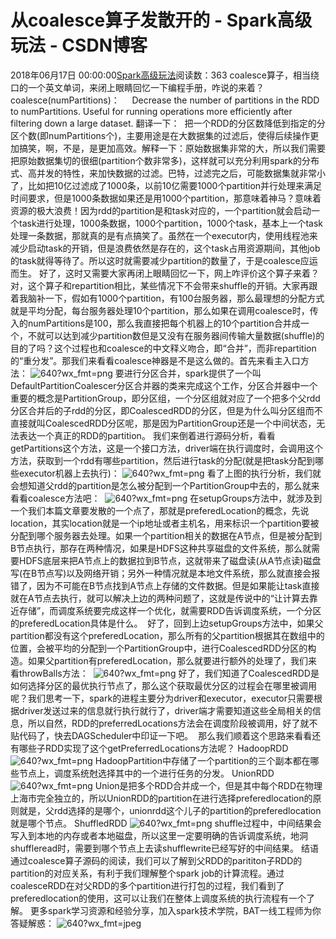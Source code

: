 # 从coalesce算子发散开的 - Spark高级玩法 - CSDN博客
2018年06月17日 00:00:00[Spark高级玩法](https://me.csdn.net/rlnLo2pNEfx9c)阅读数：363
coalesce算子，相当绕口的一个英文单词，来闭上眼睛回忆一下编程手册，咋说的来着？
coalesce(numPartitions)：
    Decrease the number of partitions in the RDD to numPartitions. Useful for running operations more efficiently after filtering down a large dataset.
翻译一下：  把一个RDD的分区数降低到指定的分区个数(即numPartitions个)，主要用途是在大数据集的过滤后，使得后续操作更加搞笑，啊，不是，是更加高效。解释一下：原始数据集非常的大，所以我们需要把原始数据集切的很细(partition个数非常多)，这样就可以充分利用spark的分布式、高并发的特性，来加快数据的过滤。巴特，过滤完之后，可能数据集就非常小了，比如把10亿过滤成了1000条，以前10亿需要1000个partition并行处理来满足时间要求，但是1000条数据如果还是用1000个partition，那意味着神马？意味着资源的极大浪费！因为rdd的partition是和task对应的，一个partition就会启动一个task进行处理，1000条数据，1000个partition，1000个task，基本上一个task处理一条数据，那就真的是有点搞笑了。虽然在一个executor内，使用线程池来减少启动task的开销，但是浪费依然是存在的，这个task占用资源期间，其他job的task就得等待了。所以这时就需要减少partition的数量了，于是coalesce应运而生。
好了，这时又需要大家再闭上眼睛回忆一下，网上咋评价这个算子来着？对，这个算子和repartition相比，某些情况下不会带来shuffle的开销。大家再跟着我脑补一下，假如有1000个partition，有100台服务器，那么最理想的分配方式就是平均分配，每台服务器处理10个partition，那么如果在调用coalesce时，传入的numPartitions是100，那么我直接把每个机器上的10个partition合并成一个，不就可以达到减少partition数但是又没有在服务器间传输大量数据(shuffle)的目的了吗？这个过程也和coalesce的中文释义吻合，即“合并”，而非repartition的“重分发”。那我们来看看coalesce神器是不是这么做的。首先来看主入口方法：
![640?wx_fmt=png](https://ss.csdn.net/p?https://mmbiz.qpic.cn/mmbiz_png/adI0ApTVBFVEiauZ39TnL27DChqke5icME0Wnkg5okd6gaMPZmT8wZmIYRrbic7s404frTuctndlAPlrNdiaCmTsZg/640?wx_fmt=png)
要进行分区合并，spark提供了一个叫DefaultPartitionCoalescer分区合并器的类来完成这个工作，分区合并器中一个重要的概念是PartitionGroup，即分区组，一个分区组就对应了一个把多个父rdd分区合并后的子rdd的分区，即CoalescedRDD的分区，但是为什么叫分区组而不直接就叫CoalescedRDD分区呢，那是因为PartitionGroup还是一个中间状态，无法表达一个真正的RDD的partition。
我们来倒着进行源码分析，看看getPartitions这个方法，这是一个接口方法，driver端在执行调度时，会调用这个方法，获取到一个rdd有哪些partition，然后进行task的分配(就是把task分配到哪些executor机器上去执行)：
![640?wx_fmt=png](https://ss.csdn.net/p?https://mmbiz.qpic.cn/mmbiz_png/adI0ApTVBFVEiauZ39TnL27DChqke5icME5jlicg94Y6qopzdOwTWoplshJiaMdHTiagKhwT4a1MznsMFrtMSwq6ibow/640?wx_fmt=png)
看了上图的执行分析，我们就会想知道父rdd的partition是怎么被分配到一个PartitionGroup中去的，那么就来看看coalesce方法吧： 
![640?wx_fmt=png](https://ss.csdn.net/p?https://mmbiz.qpic.cn/mmbiz_png/adI0ApTVBFVEiauZ39TnL27DChqke5icMEFTksryDpiciaS6V49gntVBJhcrGllic6c5f1rCbyQIME4oTnoh9e7Dadw/640?wx_fmt=png)
在setupGroups方法中，就涉及到一个我们本篇文章要发散的一个点了，那就是preferedLocation的概念，先说location，其实location就是一个ip地址或者主机名，用来标识一个partition要被分配到哪个服务器去处理。如果一个partition相关的数据在A节点，但是被分配到B节点执行，那存在两种情况，如果是HDFS这种共享磁盘的文件系统，那么就需要HDFS底层来把A节点上的数据拉到B节点，这就带来了磁盘读(从A节点读)磁盘写(在B节点写)以及网络开销；另外一种情况就是本地文件系统，那么就直接会报错了，因为不可能在B节点找到A节点上存储的文件数据。但是如果能让task直接就在A节点去执行，就可以解决上边的两种问题了，这就是传说中的“让计算去靠近存储”，而调度系统要完成这样一个优化，就需要RDD告诉调度系统，一个分区的preferedLocation具体是什么。 
好了，回到上边setupGroups方法中，如果父partition都没有这个preferedLocation，那么所有的父partition根据其在数组中的位置，会被平均的分配到一个PartitionGroup中，进行CoalescedRDD分区的构造。如果父partition有preferedLocation，那么就要进行额外的处理了，我们来看throwBalls方法： 
![640?wx_fmt=png](https://ss.csdn.net/p?https://mmbiz.qpic.cn/mmbiz_png/adI0ApTVBFVEiauZ39TnL27DChqke5icMEibLCibfX7klfib5xZicvzYpbZJ5s9Lu4QVwibiamU7NULaqaWolQcW6h0dWg/640?wx_fmt=png)
好了，我们知道了CoalescedRDD是如何选择分区的最优执行节点了，那么这个获取最优分区的过程会在哪里被调用呢？我们思考一下，spark的进程主要分为driver和executor，executor只需要根据driver发送过来的信息就行执行就行了，driver端才需要知道这些全局相关的信息，所以自然，RDD的preferredLocations方法会在调度阶段被调用，好了就不贴代码了，快去DAGScheduler中印证一下吧。 
那么我们顺着这个思路来看看还有哪些子RDD实现了这个getPreferredLocations方法呢？
HadoopRDD
![640?wx_fmt=png](https://ss.csdn.net/p?https://mmbiz.qpic.cn/mmbiz_png/adI0ApTVBFVEiauZ39TnL27DChqke5icMES5eLfNeHFaboem11xWoaGetETR4bCvfLMV7xvustGlHGf5f48YYrjw/640?wx_fmt=png)
HadoopPartition中存储了一个partition的三个副本都在哪些节点上，调度系统尅选择其中的一个进行任务的分发。
UnionRDD
![640?wx_fmt=png](https://ss.csdn.net/p?https://mmbiz.qpic.cn/mmbiz_png/adI0ApTVBFVEiauZ39TnL27DChqke5icMEZlQ8yPzG6zoPQUQy76fEYiayUia9yicic0d2ksx9gFsVYAzkDaodLLUhYQ/640?wx_fmt=png)
Union是把多个RDD合并成一个，但是其中每个RDD在物理上海市完全独立的，所以UnionRDD的partition在进行选择preferedlocation的原则就是，父rdd选择的是哪个，unionrdd这个儿子的partition的preferedlocation就是哪个节点。
ShuffledRDD
![640?wx_fmt=png](https://ss.csdn.net/p?https://mmbiz.qpic.cn/mmbiz_png/adI0ApTVBFVEiauZ39TnL27DChqke5icMEGFWDdzxLnkPicE3o1bHSV7oHckqWxQWuTlZ7nQzrncgqK3WqY7CQzHA/640?wx_fmt=png)
shuffle过程中，中间结果会写入到本地的内存或者本地磁盘，所以这里一定要明确的告诉调度系统，地洞shuffleread时，需要到哪个节点上去读shufflewrite已经写好的中间结果。
结语
通过coalesce算子源码的阅读，我们可以了解到父RDD的parititon子RDD的partition的对应关系，有利于我们理解整个spark job的计算流程。通过coalesceRDD在对父RDD的多个partition进行打包的过程，我们看到了preferedlocation的使用，这可以让我们在整体上调度系统的执行流程有一个了解。
更多spark学习资源和经验分享，加入spark技术学院，BAT一线工程师为你答疑解惑：
![640?wx_fmt=jpeg](https://ss.csdn.net/p?https://mmbiz.qpic.cn/mmbiz_jpg/adI0ApTVBFU7Oic5ibSSV5sJGB2RgzSeqQpuBicxOPgCBglwQPt9rnatXN0VblKhw9WicqSGsuTU9o0Sj12698QpuQ/640?wx_fmt=jpeg)
